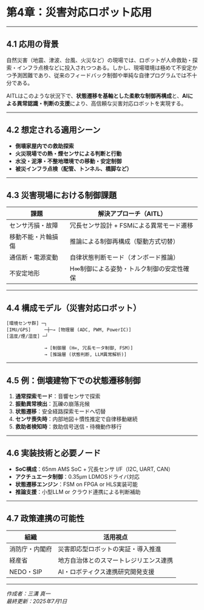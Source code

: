 # 第4章：災害対応ロボット応用

---

## 4.1 応用の背景

自然災害（地震、津波、台風、火災など）の現場では、ロボットが人命救助・探索・インフラ点検などに投入されつつある。しかし、現場環境は極めて不安定かつ予測困難であり、従来のフィードバック制御や単純な自律プログラムでは不十分である。

AITLはこのような状況下で、**状態遷移を基軸とした柔軟な制御再構成**と、**AIによる異常認識・判断の支援**により、高信頼な災害対応ロボットを実現する。

---

## 4.2 想定される適用シーン

- **倒壊家屋内での救助探索**
- **火災現場での熱・煙センサによる判断と行動**
- **水没・泥濘・不整地環境での移動・安定制御**
- **被災インフラ点検（配管、トンネル、橋脚など）**

---

## 4.3 災害現場における制御課題

| 課題                     | 解決アプローチ（AITL）                           |
|--------------------------|--------------------------------------------------|
| センサ汚損・故障         | 冗長センサ設計 + FSMによる異常モード遷移        |
| 移動不能・片輪損傷       | 推論による制御再構成（駆動方式切替）             |
| 通信断・電源変動         | 自律状態判断モード（オンボード推論）             |
| 不安定地形               | H∞制御による姿勢・トルク制御の安定性確保         |

---

## 4.4 構成モデル（災害対応ロボット）

```
[環境センサ群] ─┐
[IMU/GPS]     ─┼─→ [物理層 (ADC, PWM, PowerIC)]
[温度/煙/湿度] ─┘

              → [制御層 (H∞, 冗長モータ制御, FSM)]
              → [推論層 (状態判断, LLM異常解析)]
```

---

## 4.5 例：倒壊建物下での状態遷移制御

1. **通常探索モード**：音響センサで探索
2. **振動異常検出**：瓦礫の崩落兆候
3. **状態遷移**：安全経路探索モードへ切替
4. **センサ喪失時**：内部地図＋慣性推定で自律移動継続
5. **救助者検知時**：救助信号送信・待機動作移行

---

## 4.6 実装技術と必要ノード

- **SoC構成**：65nm AMS SoC + 冗長センサ I/F（I2C, UART, CAN）
- **アクチュエータ制御**：0.35µm LDMOSドライバ対応
- **状態遷移エンジン**：FSM on FPGA or HLS実装可能
- **推論支援**：小型LLM or クラウド連携による判断補助

---

## 4.7 政策連携の可能性

| 組織           | 活用視点                                 |
|----------------|------------------------------------------|
| 消防庁・内閣府 | 災害即応型ロボットの実証・導入推進       |
| 経産省         | 地方自治体とのスマートレジリエンス連携   |
| NEDO・SIP      | AI・ロボティクス連携研究開発支援         |

---

*作成者：三溝 真一*  
*最終更新：2025年7月1日*
